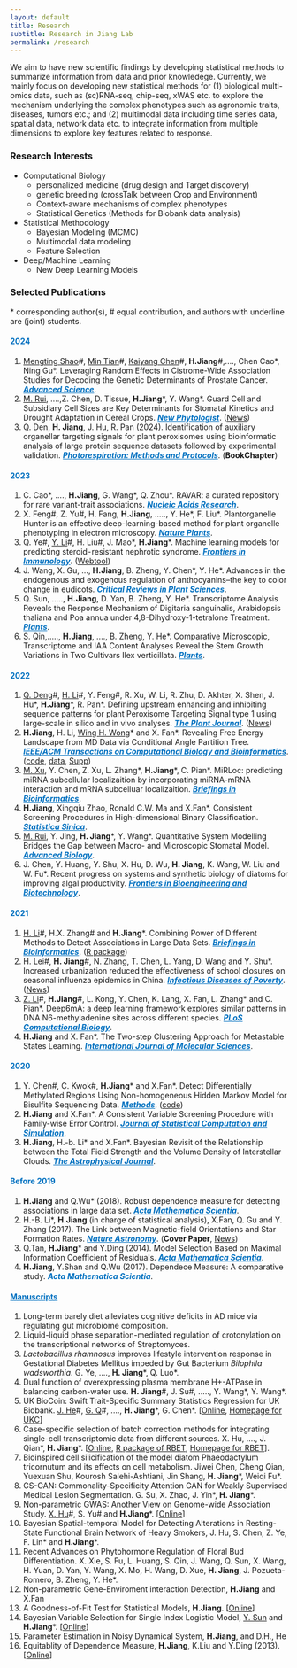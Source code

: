```yaml
---
layout: default
title: Research
subtitle: Research in Jiang Lab
permalink: /research
---
```

We aim to have new scientific findings by developing statistical methods to summarize information from data and prior knowledege. Currently, we mainly focus on developing new statistical methods for (1) biological multi-omics data, such as (sc)RNA-seq, chip-seq, xWAS etc. to explore the mechanism underlying the complex phenotypes such as agronomic traits, diseases, tumors etc.; and (2) multimodal data including time series data, spatial data, network data etc. to integrate information from multiple dimensions to explore key features related to response.

### Research Interests 
- Computational Biology
    - personalized medicine (drug design and Target discovery)
    - genetic breeding (crossTalk between Crop and Environment)
    - Context-aware mechanisms of complex phenotypes
    - Statistical Genetics (Methods for Biobank data analysis)
- Statistical Methodology
    - Bayesian Modeling (MCMC)
    - Multimodal data modeling
    - Feature Selection
- Deep/Machine Learning
    - New Deep Learning Models

### Selected Publications 
\* corresponding author(s), \# equal contribution, and authors with underline are (joint) students.
#### <span style="color:#0070C0">2024</span>
1. <u>Mengting Shao</u>\#, <u>Min Tian</u>\#, <u>Kaiyang Chen</u>\#, **H.Jiang**\#,...., Chen Cao\*, Ning Gu\*. Leveraging Random Effects in Cistrome-Wide Association Studies for Decoding the Genetic Determinants of Prostate Cancer. <a href="http://doi.org/10.1002/advs.202400815" style="color: #0070C0;">***Advanced Science***</a>.
1. <u>M. Rui</u>, ....,Z. Chen, D. Tissue, **H.Jiang**\*, Y. Wang\*. Guard Cell and Subsidiary Cell Sizes are Key Determinants for Stomatal Kinetics and Drought Adaptation in Cereal Crops. <a href="https://nph.onlinelibrary.wiley.com/doi/full/10.1111/nph.19757" style="color: #0070C0;">***New Phytologist***</a>. ([News](http://www.cab.zju.edu.cn/nxx/2024/0504/c6958a2910834/page.htm))
1. Q. Den, **H. Jiang**, J. Hu, R. Pan (2024). Identification of auxiliary organellar targeting signals for plant peroxisomes using bioinformatic analysis of large protein sequence datasets followed by experimental validation. <a href="https://doi.org/10.1007/978-1-0716-3802-6" style="color: #0070C0;">***Photorespiration: Methods and Protocols***</a>. (**BookChapter**)

#### <span style="color:#0070C0">2023</span>
1. C. Cao\*, ...., **H.Jiang**, G. Wang\*, Q. Zhou\*. RAVAR: a curated repository for rare variant-trait associations. <a href="https://academic.oup.com/nar/advance-article/doi/10.1093/nar/gkad876/7311081?login=true" style="color: #0070C0;">***Nucleic Acids Research***</a>.
1. X. Feng\#, Z. Yu\#, H. Fang, **H.Jiang**, ....., Y. He\*,  F. Liu\*. Plantorganelle Hunter is an effective deep-learning-based method for plant organelle phenotyping in electron microscopy. <a href="https://www.nature.com/articles/s41477-023-01527-5" style="color: #0070C0;">***Nature Plants***</a>.
1. Q. Ye\#, <u>Y. Li</u>\#,  H. Liu\#, J. Mao\*, **H.Jiang**\*. Machine learning models for predicting steroid⁃resistant nephrotic syndrome. <a href="https://www.frontiersin.org/articles/10.3389/fimmu.2023.1090241/full" style="color: #0070C0;">***Frontiers in Immunology***</a>. ([Webtool](https://datalinkx.shinyapps.io/srns/))
1. J. Wang, X. Gu, ..., **H.Jiang**, B. Zheng, Y. Chen\*, Y. He\*. Advances in the endogenous and exogenous regulation of anthocyanins–the key to color change in eudicots. <a href="https://www.tandfonline.com/doi/full/10.1080/07352689.2023.2227485" style="color: #0070C0;">***Critical Reviews in Plant Sciences***</a>.
1. Q. Sun, ....., **H.Jiang**, D. Yan, B. Zheng, Y. He\*. Transcriptome Analysis Reveals the Response Mechanism of Digitaria sanguinalis, Arabidopsis thaliana and Poa annua under 4,8-Dihydroxy-1-tetralone Treatment. <a href="https://www.mdpi.com/2223-7747/12/14/2728/review_report" style="color: #0070C0;">***Plants***</a>.
1. S. Qin,....., **H.Jiang**, ...., B. Zheng, Y. He\*. Comparative Microscopic, Transcriptome and IAA Content Analyses Reveal the Stem Growth Variations in Two Cultivars Ilex verticillata. <a href="https://www.mdpi.com/2223-7747/12/10/1941" style="color: #0070C0;">***Plants***</a>.

#### <span style="color:#0070C0">2022</span>
1. <u>Q. Deng</u>\#, <u> H. Li</u>\#, Y. Feng\#, R. Xu, W. Li, R. Zhu, D. Akhter, X. Shen, J. Hu\*, **H.Jiang**\*, R. Pan\*. Defining upstream enhancing and inhibiting sequence patterns for plant Peroxisome Targeting Signal type 1 using large-scale in silico and in vivo analyses. <a href="https://onlinelibrary.wiley.com/doi/10.1111/tpj.15840" style="color: #0070C0;">***The Plant Journal***</a>. ([News](http://www.cab.zju.edu.cn/chinese/2022/0705/c11148a2601415/page.htm))
1. **H.Jiang**, H. Li, [Wing H. Wong](https://biox.stanford.edu/people/wing-wong)\* and X. Fan\*. Revealing Free Energy Landscape from MD Data via Conditional Angle Partition Tree. <a href="https://ieeexplore.ieee.org/abstract/document/9767706" style="color: #0070C0;">***IEEE/ACM Transactions on Computational Biology and Bioinformatics***</a>. ([code](/resources/capt.zip), [data](/resources/ala-traj.zip), [Supp](/resources/capt-supp.pdf))
1. <u>M. Xu</u>, Y. Chen, Z. Xu, L. Zhang\*, **H.Jiang**\*, C. Pian\*. MiRLoc: predicting miRNA subcellular localizaition by incorporating miRNA-mRNA interaction and mRNA subcelluar localizaition. <a href="https://academic.oup.com/bib/advance-article-abstract/doi/10.1093/bib/bbac044/6532537" style="color: #0070C0;">***Briefings in Bioinformatics***</a>.
1. **H.Jiang**, Xingqiu Zhao, Ronald C.W. Ma and X.Fan\*. Consistent Screening Procedures in High-dimensional Binary Classification. <a href="http://www3.stat.sinica.edu.tw/preprint/SS-2020-0088_Preprint.pdf" style="color: #0070C0;">***Statistica Sinica***</a>.
1. <u>M. Rui</u>, Y. Jing, **H. Jiang**\*, Y. Wang\*. Quantitative System Modelling Bridges the Gap between Macro- and Microscopic Stomatal Model. <a href="https://onlinelibrary.wiley.com/doi/10.1002/adbi.202200131" style="color: #0070C0;">***Advanced Biology***</a>.
1. J. Chen, Y. Huang, Y. Shu, X. Hu, D. Wu, **H. Jiang**, K. Wang, W. Liu and W. Fu\*. Recent progress on systems and synthetic biology of diatoms for improving algal productivity. <a href="https://www.frontiersin.org/journals/bioengineering-and-biotechnology/articles/10.3389/fbioe.2022.908804/full" style="color: #0070C0;">***Frontiers in Bioengineering and Biotechnology***</a>.

#### <span style="color:#0070C0">2021</span>
1. <u>H. Li</u>\#, H.X. Zhang\# and **H.Jiang**\*. Combining Power of Different Methods to Detect Associations in Large Data Sets. <a href="https://academic.oup.com/bib/advance-article/doi/10.1093/bib/bbab488/6447432" style="color: #0070C0;">***Briefings in Bioinformatics***</a>. ([R package](/resources/DM.zip))
1. H. Lei\#, **H. Jiang**\#, N. Zhang, T. Chen, L. Yang, D. Wang and Y. Shu\*. Increased urbanization reduced the effectiveness of school closures on seasonal influenza epidemics in China. <a href="https://idpjournal.biomedcentral.com/articles/10.1186/s40249-021-00911-7" style="color: #0070C0;">***Infectious Diseases of Poverty***</a>. ([News](https://nihds.zju.edu.cn/2022/0426/c66553a2524226/page.htm))
1. <u>Z. Li</u>\#, **H.Jiang**\#, L. Kong, Y. Chen, K. Lang, X. Fan, L. Zhang\* and C. Pian\*. Deep6mA: a deep learning framework explores similar patterns in DNA N6-methyladenine sites across different species. <a href="https://doi.org/10.1371/journal.pcbi.1008767" style="color: #0070C0;">***PLoS Computational Biology***</a>.
1. **H.Jiang** and X. Fan\*. The Two-step Clustering Approach for Metastable States Learning. <a href="https://www.mdpi.com/1422-0067/22/12/6576" style="color: #0070C0;">***International Journal of Molecular Sciences***</a>.

#### <span style="color:#0070C0">2020</span>
1. Y. Chen\#, C. Kwok\#, **H.Jiang**\* and X.Fan\*. Detect Differentially Methylated Regions Using Non-homogeneous Hidden Markov Model for Bisulfite Sequencing Data. <a href="https://doi.org/10.1016/j.ymeth.2020.09.009" style="color: #0070C0;">***Methods***</a>. ([code](/resources/BSDMR.zip))
1. **H.Jiang** and X.Fan\*. A Consistent Variable Screening Procedure with Family-wise Error Control. <a href="https://doi.org/10.1080/00949655.2020.1724291" style="color: #0070C0;">***Journal of Statistical Computation and Simulation***</a>.
1. **H.Jiang**, H.-b. Li\* and X.Fan\*. Bayesian Revisit of the Relationship between the Total Field Strength and the Volume Density of Interstellar Clouds. <a href="https://doi.org/10.3847/1538-4357/ab672b" style="color: #0070C0;">***The Astrophysical Journal***</a>.

#### <span style="color:#0070C0">Before 2019</span>
1. **H.Jiang** and Q.Wu\* (2018). Robust dependence measure for detecting associations in large data set. <a href="https://doi.org/10.1016/S0252-9602(17)30117-0" style="color: #0070C0;">***Acta Mathematica Scientia***</a>.
1. H.-B. Li\*, **H.Jiang** (in charge of statistical analysis), X.Fan, Q. Gu and Y. Zhang (2017). The Link between Magnetic-field Orientations and Star Formation Rates. <a href="https://doi.org/10.1038/s41550-017-0158" style="color: #0070C0;">***Nature Astronomy***</a>. (**Cover Paper**, [News](https://www.cpr.cuhk.edu.hk/en/press/cuhk-physicist-and-statistician-work-together-to-reveal-link-between-magnetic-fields-and-birth-rate-of-stars/))
1. Q.Tan, **H.Jiang**\* and Y.Ding (2014). Model Selection Based on Maximal Information Coefficient of Residuals. <a href="https://doi.org/10.1016/S0252-9602(14)60031-X" style="color: #0070C0;">***Acta Mathematica Scientia***</a>.
1. **H.Jiang**, Y.Shan and Q.Wu (2017). Dependece Measure: A comparative study. <span style="color:#0070C0">***Acta Mathematica Scientia***</span>.

#### <a href="/resources" style="color: #0070C0;">Manuscripts</a>
1. Long-term barely diet alleviates cognitive deficits in AD mice via regulating gut microbiome composition.
1. Liquid-liquid phase separation-mediated regulation of crotonylation on the transcriptional networks of Streptomyces.
1. *Lactobacillus rhamnosus* improves lifestyle intervention response in Gestational Diabetes Mellitus impeded by Gut Bacterium *Bilophila wadsworthia*. G. Ye, ...., **H. Jiang**\*, Q. Luo\*.
1. Dual function of overexpressing plasma membrane H+-ATPase in balancing carbon-water use. **H. Jiang**\#, J. Su\#, ....., Y. Wang\*, Y. Wang\*.
1. UK BioCoin: Swift Trait-Specific Summary Statistics Regression for UK Biobank. <u>J. He</u>\#, <u>G. Q</u>\#, ...., **H. Jiang**\*, G. Chen\*. [[Online](https://biorxiv.org/cgi/content/short/2024.04.12.589273v1), [Homepage for UKC](https://github.com/Ttttt47/UKBioCoin)]
1.  Case-specific selection of batch correction methods for integrating single-cell transcriptomic data from different sources. X. Hu, ...., J. Qian\*, **H. Jiang**\*. [[Online](https://biorxiv.org/cgi/content/short/2024.05.26.595911v1), [R package of RBET](/resources/RBET_0.1.0.zip), [Homepage for RBET](https://github.com/zlyx26/RBET)].
1. Bioinspired cell silicification of the model diatom Phaeodactylum tricornutum and its effects on cell metabolism. Jiwei Chen, Cheng Qian, Yuexuan Shu, Kourosh Salehi-Ashtiani, Jin Shang, **H. Jiang**\*, Weiqi Fu\*.
1. CS-GAN: Commonality-Specificity Attention GAN for Weakly Supervised Medical Lesion Segmentation. G. Su, X. Zhao, J. Yin\*, **H. Jiang**\*.
1. Non-parametric GWAS: Another View on Genome-wide Association Study. <u>X. Hu</u>\#, S. Yu\# and **H.Jiang**\*. [[Online](https://www.biorxiv.org/content/10.1101/2022.11.11.516099v1)]
1. Bayesian Spatial-temporal Model for Detecting Alterations in Resting-State Functional Brain Network of Heavy Smokers, J. Hu, S. Chen, Z. Ye, F. Lin\* and **H.Jiang**\*.
1. Recent Advances on Phytohormone Regulation of Floral Bud Differentiation. X. Xie, S. Fu, L. Huang, S. Qin, J. Wang, Q. Sun, X. Wang, H. Yuan, D. Yan, Y. Wang, X. Mo, H. Wang, D. Xue, **H. Jiang**, J. Pozueta-Romero, B. Zheng, Y. He\*.
1. Non-parametric Gene-Enviroment interaction Detection, **H.Jiang** and X.Fan
1. A Goodness-of-Fit Test for Statistical Models, **H.Jiang**. [[Online](https://arxiv.org/pdf/2006.08864.pdf)]
1. Bayesian Variable Selection for Single Index Logistic Model, <u>Y. Sun</u> and **H.Jiang**\*. [[Online](https://arxiv.org/pdf/2012.06199.pdf)]
1. Parameter Estimation in Noisy Dynamical System, **H.Jiang**, and  D.H., He
1. Equitablity of Dependence Measure, **H.Jiang**, K.Liu and Y.Ding (2013). [[Online](https://arxiv.org/pdf/1501.02102.pdf)]
